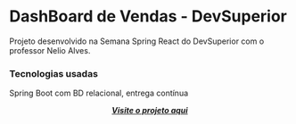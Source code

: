 #  DashBoard de Vendas - DevSuperior

Projeto desenvolvido na Semana Spring React do DevSuperior com o professor Nelio Alves.

### Tecnologias usadas

Spring Boot com BD relacional, entrega contínua


<div align="center">
   
[***Visite o projeto aqui***](https://dsvendas-frontend.netlify.app/)<br />
</div>


